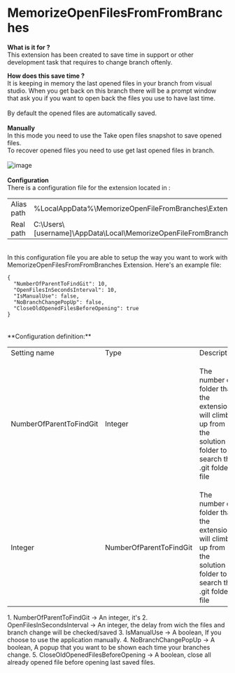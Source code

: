 # MemorizeOpenFilesFromFromBranches

**What is it for ?**<br>
This extension has been created to save time in support or other development task that requires to change branch oftenly.<br>

**How does this save time ?**<br>
It is keeping in memory the last opened files in your branch from visual studio. When you get back on this branch there
will be a prompt window that ask you if you want to open back the files you use to have last time.
<br><br>
By default the opened files are automatically saved.<br><br>
**Manually**<br>
In this mode you need to use the Take open files snapshot to save opened files.<br>
To recover opened files you need to use get last opened files in branch.<br><br>
![image](https://github.com/zatura33/MemorizeOpenFilesFromFromBranches/assets/19225363/f6fd57d2-b9d8-4c97-8b0e-0141f4979405)
<br>
<br>
**Configuration**<br>
There is a configuration file for the extension located in :  <br>
<table style="overflow: hidden;">
<tr>
    <td>Alias path</td>
    <td>%LocalAppData%\MemorizeOpenFileFromBranches\Extension.cfg</td>
  </tr>
  <tr>
    <td>Real path</td>
    <td>C:\Users\[username]\AppData\Local\MemorizeOpenFileFromBranches\Extension.cfg</td>
  </tr>
  <tr>
</table>
<br>
In this configuration file you are able to setup the way you want to work with MemorizeOpenFilesFromFromBranches Extension.
Here's an example file:<br>
<code>
{
  "NumberOfParentToFindGit": 10,
  "OpenFilesInSecondsInterval": 10,
  "IsManualUse": false,
  "NoBranchChangePopUp": false,
  "CloseOldOpenedFilesBeforeOpening": true
}
</code><br><br>
**Configuration definition:** <br>
<table style="overflow: hidden;">
  <tr>
    <td>Setting name</td>
    <td>Type</td>
    <td>Description</td>
  </tr>
    <tr>
    <td>NumberOfParentToFindGit</td>
    <td>Integer</td>
    <td><p style="font-zie:12px;">The number of folder that the extension will climb up from the solution folder to search the .git folder file</p></td>
  </tr>
  <tr>
    <td>Integer</td>
    <td>NumberOfParentToFindGit</td>
    <td  " >The number of folder that the extension will climb up from the solution folder to search the .git folder file</td>
  </tr>
  </tr>
  <tr>
</table>
1. NumberOfParentToFindGit           -> An integer, it's
2. OpenFilesInSecondsInterval        -> An integer, the delay from wich the files and branch change will be checked/saved
3. IsManualUse                       -> A boolean, If you choose to use the application manually.
4. NoBranchChangePopUp               -> A boolean, A popup that you want to be shown each time your branches change.
5. CloseOldOpenedFilesBeforeOpening  -> A boolean, close all already opened file before opening last saved files. 







